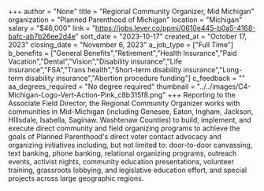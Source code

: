 +++
author = "None"
title = "Regional Community Organizer, Mid Michigan"
organization = "Planned Parenthood of Michigan"
location = "Michigan"
salary = "$46,000"
link = "https://jobs.lever.co/ppmi/0610e445-b0a5-4168-bafc-ab7b26ee2d4e"
sort_date = "2023-10-17"
created_at = "October 17, 2023"
closing_date = "November 6, 2023"
a_job_type = ["Full Time"]
b_benefits = ["General Benefits","Retirement","Health Insurance","Paid Vacation","Dental","Vision","Disability insurance","Life insurance","FSA","Trans health","Short-term disability insurance","Long-term disability insurance","Abortion procedure funding"]
c_feedback = ""
aa_degrees_required = "No degree required"
thumbnail = "../../images/C4-Michigan-Logo-Vert-Action-Pink_c8b315f8.png"
+++
Reporting to the Associate Field Director, the Regional Community Organizer works with communities in Mid-Michigan (including Genesee, Eaton, Ingham, Jackson, HIllsdale, Isabella, Saginaw. Washtenaw Counties) to build, implement, and execute direct community and field organizing programs to achieve the goals of Planned Parenthood's direct voter contact advocacy and organizing initiatives including, but not limited to: door-to-door canvassing, text banking, phone banking, relational organizing programs, outreach events, activist nights, community education presentations, volunteer training, grassroots lobbying, and legislative education effort, and special projects across large geographic regions.